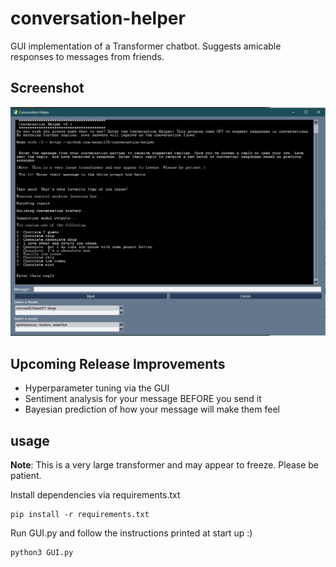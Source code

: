 # conversation-helper
GUI implementation of a Transformer chatbot. Suggests amicable responses to messages from friends. 

## Screenshot

![alt text](media/Chocolate.PNG)

## Upcoming Release Improvements
* Hyperparameter tuning via the GUI
* Sentiment analysis for your message BEFORE you send it
* Bayesian prediction of how your message will make them feel 

## usage

**Note**: This is a very large transformer and may appear to freeze. Please be patient. 

Install dependencies via requirements.txt

```
pip install -r requirements.txt
```

Run GUI.py and follow the instructions printed at start up :)

```
python3 GUI.py
```
